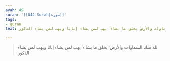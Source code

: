 ```yaml
---
ayah: 49
surah: '[[042-Surah|سورة]]'
tags:
- quran
text: لله ملك السماوات والأرض ۚ يخلق ما يشاء ۚ يهب لمن يشاء إناثا ويهب لمن يشاء الذكور

---
```

> لله ملك السماوات والأرض ۚ يخلق ما يشاء ۚ يهب لمن يشاء إناثا ويهب لمن يشاء الذكور
